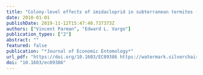 ```yaml
---
title: "Colony-level effects of imidacloprid in subterranean termites (Isoptera: Rhinotermitidae)"
date: 2010-01-01
publishDate: 2019-11-12T15:47:40.737373Z
authors: ["Vincent Parman", "Edward L. Vargo"]
publication_types: ["2"]
abstract: ""
featured: false
publication: "*Journal of Economic Entomology*"
url_pdf: "https://doi.org/10.1603/EC09386 https://watermark.silverchair.com/jee103-0791.pdf?token=AQECAHi208BE49Ooan9kkhW_Ercy7Dm3ZL_9Cf3qfKAc485ysgAAAm0wggJpBgkqhkiG9w0BBwagggJaMIICVgIBADCCAk8GCSqGSIb3DQEHATAeBglghkgBZQMEAS4wEQQMV0e1ZgYd626Qfa6aAgEQgIICIN4hWQNtOvA3LDZfFN4odEm8RMDNAiIcaODt6zQ1vUVjn6a6rSASCInJJ2pnuTURecXzEVIrtJY7-q0UUlyTYE0GA5XKoeGFJhLF9DlFAV5W2z2OgGk-5PcAvbprztn7ivrZzpi63KN-HhvAVqv8YOGiHgJtzoh3_BB79ZgUH-Q5V6l4dt5xmxFlkRX4H9KBWjWl6bAbpzDRFiT0pKvYajNx-afestTW9CKov0ETVIcSl-tcDv2FliptR8x9mylxLhoW4-WzAyHLb8WLW2-Y6TURpS3kLYFv3trZeVQD2w3Rh6_SsNRE_9DeRN2-AIrDPWmui5AJVzPGWDV2MOQgE2-7stW4SglA_9PMPhfLpRq67ShVaZ_vuh7KdOcS_CBrxIOGtB16BDzz2yb_vQNXRtDoKKPt_LJ2xgnKuuCliJIHjxHlk5ieCPHXwvB4AULRh33KMNj38dyFCXfxnDww5hdyyN4AL46sKfB3LbZL3SXbxEWniTm4kXzvxJsoTNI81YIdkJJ1aaJnteOtc0tJxf1nzV8PtM_8nmW9hrJ4Z9M9uY4mpQ-SM2G9ENPKA6qOJTBhU3tvohT1uPI3AQhasGOd2GT1kTYP52L-P99z1arDPoSlalI4MCMlL9GUJfTGH7jXR2WQss1zeSBt7o7H-T4jvWQfFjEyX18Mu08_l4a5ib0SybrmTlpuW2dcxlBYAIgXSlqPrjD8IkiFqPMyCK4"
doi: "10.1603/ec09386"
---
```



